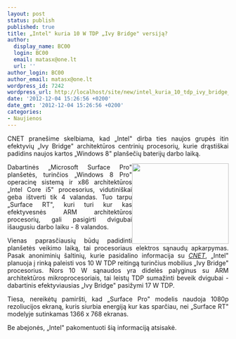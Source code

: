 ```yaml
---
layout: post
status: publish
published: true
title: „Intel" kuria 10 W TDP „Ivy Bridge" versiją?
author:
  display_name: BC00
  login: BC00
  email: matasx@one.lt
  url: ''
author_login: BC00
author_email: matasx@one.lt
wordpress_id: 7242
wordpress_url: http://localhost/site/new/intel_kuria_10_tdp_ivy_bridge_versija/
date: '2012-12-04 15:26:56 +0200'
date_gmt: '2012-12-04 15:26:56 +0200'
categories:
- Naujienos
---
```

<p style="text-align: justify;">
	CNET prane&scaron;ime skelbiama, kad &bdquo;Intel&quot; dirba ties naujos grupės itin efektyvių &bdquo;Ivy Bridge&quot; architektūros centrinių procesorių, kurie drąsti&scaron;kai padidins naujos kartos &bdquo;Windows 8&quot; plan&scaron;ečių baterijų darbo laiką.</p>
<p>
	<img alt="" src="http://technews.lt/userfiles/intelcorei5.jpg" style="width: 220px; height: 183px; float: right; text-align: justify;" /></p>
<p style="text-align: justify;">
	Dabartinės &bdquo;Microsoft Surface Pro&quot; plan&scaron;etės, turinčios &bdquo;Windows 8 Pro&quot; operacinę sistemą ir x86 architektūros &bdquo;Intel Core i5&quot; procesorius, vidutini&scaron;kai geba i&scaron;tverti tik 4 valandas. Tuo tarpu &bdquo;Surface RT&quot;, kuri turi kur kas efektyvesnės ARM architektūros procesorių, gali pasigirti dvigubai i&scaron;augusiu darbo laiku - 8 valandos.</p>
<p style="text-align: justify;">
	Vienas paprasčiausių būdų padidinti plan&scaron;etės veikimo laiką, tai procesoriaus elektros sąnaudų apkarpymas. Pasak anoniminių &scaron;altinių, kurie pasidalino informacija su <em><a href="http://news.cnet.com/8301-1001_3-57556556-92/intel-to-slash-power-consumption-on-ivy-bridge-chip/">CNET</a></em>, &bdquo;Intel&quot; planuoja į rinką paleisti vos 10 W TDP reitingą turinčius mobilius &bdquo;Ivy Bridge&quot; procesorius. Nors 10 W sąnaudos yra didelės palyginus su ARM architektūros mikroprocesoriais, tai leistų TDP sumažinti beveik dvigubai - dabartinis efektyviausias &bdquo;Ivy Bridge&quot; pasižymi 17 W TDP.</p>
<p style="text-align: justify;">
	Tiesa, nereikėtų pamir&scaron;ti, kad &bdquo;Surface Pro&quot; modelis naudoja 1080p rezoliucijos ekraną, kuris siurbia energiją kur kas sparčiau, nei &bdquo;Surface RT&quot; modelyje sutinkamas 1366 x 768 ekranas.</p>
<p style="text-align: justify;">
	Be abejonės, &bdquo;Intel&quot; pakomentuoti &scaron;ią informaciją atsisakė.</p>
